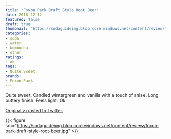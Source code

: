 ```yaml
---
title: "Foxon Park Draft Style Root Beer"
date: 2016-12-12
featured: false
draft: true
thumbnail: "https://sodaguideimg.blob.core.windows.net/content/review/thumbs/foxon-park-draft-style-root-beer.jpg"
categories:
- soda
- water
- kombucha
- other
ratings:
- ok
tags:
- Quite Sweet
brands:
- Foxon Park
---
```


Quite sweet. Candied wintergreen and vanilla with a touch of anise. Long buttery finish. Feels light. Ok.

[Originally posted to Twitter.](https://twitter.com/Cavorter/status/808376695950610432)

{{< figure src="https://sodaguideimg.blob.core.windows.net/content/review/foxon-park-draft-style-root-beer.jpg" >}}

